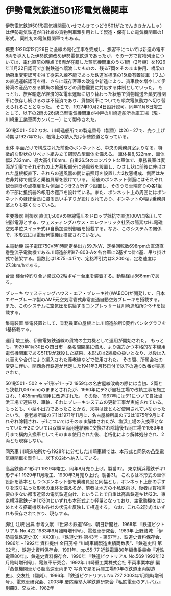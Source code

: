 # 伊勢電気鉄道501形電気機関車

伊勢電気鉄道501形電気機関車(いせでんきてつどう501がたでんききかんしゃ）は伊勢電気鉄道が自社線の貨物列車牽引用として製造・保有した電気機関車の1形式。
同社初の電気機関車でもある。

概要
1926年12月26日に全線の電化工事を完成し、旅客車については新造の電車8両を導入した伊勢鉄道改め伊勢電気鉄道であったが、その一方で貨物列車については、電化直前の時点で8両が在籍した蒸気機関車のうち1両（2号機）を1926年11月22日認可で加悦鉄道へ譲渡したものの、残る7両をそのまま併用、橋梁の動荷重変更認可を得て従来入線不能であった鉄道省標準の15t級有蓋貨車（ワム）の直通運転認可を得、さらに既存客車の改造や新造により、貨車数を増やして伊勢湾の産品である鮮魚の輸送などの貨物需要に対応する体制としていった。
もっとも、旅客輸送が経済的な電車運転に切り替わった状態で貨物輸送を蒸気機関車に依存し続けるのは不経済であり、貨物列車についても順次電気動力へ切り替えられることとなった。
そこで、1927年10月24日設計認可、同年11月8日竣工として、以下の2両の26t級凸型電気機関車が神戸の川崎造船所兵庫工場（現・川崎重工業車両カンパニー）にて製作された。

501形501・502
なお、川崎造船所での製造番号（製番）は26・27で、売り上げ時期は1927年12月、帳簿上の納入先は伊勢鉄道となっている。

車体
平面だけで構成された前後のボンネットと、中央の乗務員室よりなる、特徴的な形状のリベット組み立て鋼製凸型車体を備える。
車体長8,522mm、車体幅2,732mm、最大高4,116mm、自重26.5tのコンパクトな車体で、乗務員室は妻面が切妻でそれぞれの上方幕板部分に通風器を設置し、ひさし状に前後に伸ばされた屋根板直下、それらの通風器の間に前照灯を設置した2枚窓構成、側面は左右非対称で側窓と乗務員扉を設けている。
前後のボンネット側面にはそれぞれ観音開きの点検扉を片側面につき2カ所ずつ設置し、そのうち車端寄りの各1組の下部に抵抗器冷却用の鎧戸を設けている。また、ボンネット上の周囲にはボンネットのほぼ全長に渡る長い手すりが設けられており、ボンネットの幅は乗務員室よりも狭くなっている。

主要機器
制御器
直流1,500Vの架線電圧をドロップ抵抗で直流100Vに降圧して制御電源とする、ウェスティングハウス・エレクトリック社系の簡素なHL電磁空気単位スイッチ式非自動加速制御器を搭載する。なお、このシステムの関係で、本形式には電動発電機は搭載されていない。

主電動機
端子電圧750V時1時間定格出力59.7kW、定格回転数698rpmの直流直巻整流子電動機である川崎造船所K7-803-Aを各台車に2基ずつ計4基、吊り掛け式で装架する。歯数比は18:75=4.17で、定格牽引力は3,200kg、定格速度は27.3km/hである。

台車
棒台枠釣り合い梁式の2軸ボギー台車を装着する。動輪径は866mmである。

ブレーキ
ウェスティングハウス・エア・ブレーキ社(WABCO)が開発した、日本エヤーブレーキ製のAMF元空気溜管式非常直通自動空気ブレーキを搭載する。また、このシステムに空気圧を供給するコンプレッサーは川崎造船所D-3-Fを搭載する。

集電装置
集電装置として、乗務員室の屋根上に川崎造船所C菱枠パンタグラフを1基搭載する。

運用
竣工後、伊勢電気鉄道線の貨物の主力機として運用が開始された。
もっとも、1929年1月30日の四日市 - 桑名間開業に備え、より強力かつ本格的な本線用電気機関車である511形が就役した結果、本形式は2線級の扱いとなり、以後は入れ替えや合併により編入された養老線などで使用された。
その間、所属会社の変更に伴い、関西急行鉄道が発足した1941年3月15日付で以下の通り改番が実施された。

501形501・502 → デ1形デ1・デ2
1959年の名古屋線改軌の際には当初、2両とも狭軌(1,067mm)のままとされたが、1960年にデ2が自社工場で改軌工事を施工され、1,435mm軌間用に改造された。
その後、1967年にはデ1について自社塩浜工場で連結器、車軸、それにブレーキシステムの更新工事が実施されている。もっとも、小型小出力であったことから、末期はほとんど使用されていなかったという。
養老線所属のデ1は1971年11月に、名古屋線所属のデ2は1975年9月にそれぞれ除籍され、デ1についてはそのまま解体されたが、塩浜工場の入換車となっていたデ2については双頭型両用連結器に交換され除籍後も同工場で1983年6月まで構内入換車としてそのまま使用された後、老朽化により解体処分され、2両とも現存しない。

同系車
川崎造船所から1928年に分社した川崎車輛では、本形式と同系の凸型電気機関車を製作し、以下の2社へ納入している。

高畠鉄道キ1形キ1
1929年竣工、同年8月売り上げ。製番32。
東京横浜電鉄デキ1形デキ1
1929年11月竣工、1930年3月売り上げ。製番31。
これらは本形式の車体設計を基本としつつボンネット部を乗務員室と同幅とし、ボンネット上部の手すりを取り払った形状の車体を備えるが、前者は地方の小私鉄向け、後者は貨物需要の少ない都市近郊の電気鉄道向け、ということで自重は高畠鉄道キ1が23t、東京横浜電鉄デキ1が20tといずれも本形式より軽量となっており、主電動機をはじめとする搭載機器も各社の状況を反映して相違する。
なお、これら2形式はいずれも保存されており、現存する。

脚注
注釈
出典
参考文献
『世界の鉄道'69』、朝日新聞社、1968年
『鉄道ピクトリアル No.422 1983年9月臨時増刊号』、電気車研究会、1983年
上野結城 「伊勢電気鉄道史(IX - XXXII)」、『鉄道史料 第43号 - 第67号』、鉄道史資料保存会、1986年 - 1992年
資料提供 金田茂裕 “川崎車輛製造実績両数表”、『鉄道史料 第62号』、鉄道史資料保存会、1991年、pp.55-77
近鉄電車80年編集委員会『近鉄電車80年』、鉄道史資料保存会、1990年
『鉄道ピクトリアル No.569 1992年12月臨時増刊号』、電気車研究会、1992年
川崎重工業株式会社 車両事業本部 編 『蒸気機関車から超高速車両まで 写真で見る兵庫工場90年の鉄道車両製造史』、交友社（翻刻）、1996年
『鉄道ピクトリアル No.727 2003年1月臨時増刊号』、電気車研究会、2003年
慶応義塾大学鉄道研究会『私鉄電車のアルバム』別冊B、交友社、1982年